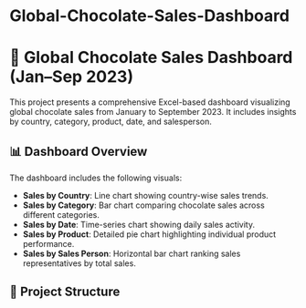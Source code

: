 # Global-Chocolate-Sales-Dashboard
# 🍫 Global Chocolate Sales Dashboard (Jan–Sep 2023)

This project presents a comprehensive Excel-based dashboard visualizing global chocolate sales from January to September 2023. It includes insights by country, category, product, date, and salesperson.

## 📊 Dashboard Overview

The dashboard includes the following visuals:
- **Sales by Country**: Line chart showing country-wise sales trends.
- **Sales by Category**: Bar chart comparing chocolate sales across different categories.
- **Sales by Date**: Time-series chart showing daily sales activity.
- **Sales by Product**: Detailed pie chart highlighting individual product performance.
- **Sales by Sales Person**: Horizontal bar chart ranking sales representatives by total sales.

## 📁 Project Structure

